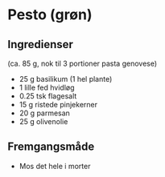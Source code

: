 # Pesto (grøn)
## Ingredienser
(ca. 85 g, nok til 3 portioner pasta genovese)
- 25 g basilikum (1 hel plante)
- 1 lille fed hvidløg
- 0.25 tsk flagesalt
- 15 g ristede pinjekerner
- 20 g parmesan
- 25 g olivenolie

## Fremgangsmåde
- Mos det hele i morter 
